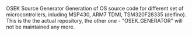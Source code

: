 OSEK Source Generator
Generation of OS source code for different set of microcontrollers, inluding MSP430, ARM7 TDMI, TSM320F28335 (delfino).
This is the the actual repository, the other one - "OSEK_GENERATOR" will not be maintained any more. 